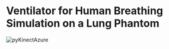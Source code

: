 # Ventilator for Human Breathing Simulation on a Lung Phantom

![pyKinectAzure]([https://github.com/ibaiGorordo/pyKinectAzure/blob/master/doc/images/outputImage.jpg](https://github.com/ibaiGorordo/pyKinectAzure)https://github.com/ibaiGorordo/pyKinectAzure)


